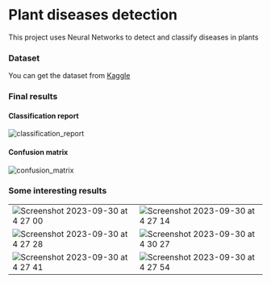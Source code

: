 # Plant diseases detection

This project uses Neural Networks to detect and classify diseases in plants

### Dataset
You can get the dataset from [Kaggle](https://www.kaggle.com/datasets/vipoooool/new-plant-diseases-dataset)

### Final results
#### Classification report
![classification_report](https://github.com/LeonSilva15/plant-diseases-detection/assets/36859776/1a24753b-3850-4680-9575-236e1ef8d7ab)

#### Confusion matrix
![confusion_matrix](https://github.com/LeonSilva15/plant-diseases-detection/assets/36859776/e5f9d399-2711-4be1-b6d5-7b157c27fd52)


### Some interesting results
|  |  |
|--|--|
| ![Screenshot 2023-09-30 at 4 27 00](https://github.com/LeonSilva15/plant-diseases-detection/assets/36859776/c1cf2672-4ad1-4a5e-904c-c25204ebb219) | ![Screenshot 2023-09-30 at 4 27 14](https://github.com/LeonSilva15/plant-diseases-detection/assets/36859776/8681d2f7-fead-40aa-a7d4-35e919eba38e) |
| ![Screenshot 2023-09-30 at 4 27 28](https://github.com/LeonSilva15/plant-diseases-detection/assets/36859776/d5a9e381-1d5a-4a43-90b0-44a77be6a0a2) | ![Screenshot 2023-09-30 at 4 30 27](https://github.com/LeonSilva15/plant-diseases-detection/assets/36859776/da0169be-f90e-4d69-b86d-d85a433ba167) |
| ![Screenshot 2023-09-30 at 4 27 41](https://github.com/LeonSilva15/plant-diseases-detection/assets/36859776/f00d1732-d675-42cc-abb2-44b7bd4ab6e0) | ![Screenshot 2023-09-30 at 4 27 54](https://github.com/LeonSilva15/plant-diseases-detection/assets/36859776/80d27849-3521-4294-ae92-d43cfd6fdf8a) |
